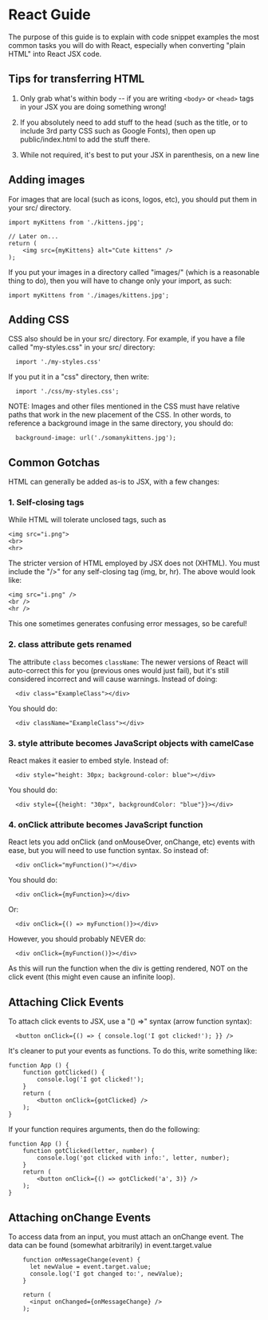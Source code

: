 React Guide
====================

The purpose of this guide is to explain with code snippet examples the most
common tasks you will do with React, especially when converting "plain HTML"
into React JSX code.


Tips for transferring HTML
-------------------------------

1. Only grab what's within body -- if you are writing `<body>` or `<head>` tags
in your JSX you are doing something wrong!

2. If you absolutely need to add stuff to the head (such as the title, or to
include 3rd party CSS such as Google Fonts), then open up public/index.html to
add the stuff there.

3. While not required, it's best to put your JSX in parenthesis, on a new line



Adding images
-------------------------------

For images that are local (such as icons, logos, etc), you should put
them in your src/ directory.

    import myKittens from './kittens.jpg';

    // Later on...
    return (
        <img src={myKittens} alt="Cute kittens" />
    );

If you put your images in a directory called "images/" (which is a
reasonable thing to do), then you will have to change only your import,
as such:

    import myKittens from './images/kittens.jpg';


Adding CSS
-------------------------------

CSS also should be in your src/ directory. For example, if you have a
file called "my-styles.css" in your src/ directory:

      import './my-styles.css'

If you put it in a "css" directory, then write:

      import './css/my-styles.css';


NOTE: Images and other files mentioned in the CSS must have relative paths that
work in the new placement of the CSS. In other words, to reference a background
image in the same directory, you should do:

      background-image: url('./somanykittens.jpg');


Common Gotchas
-------------------------------

HTML can generally be added as-is to JSX, with a few changes:

### 1. Self-closing tags

While HTML will tolerate unclosed tags, such as

    <img src="i.png">
    <br>
    <hr>

The stricter version of HTML employed by JSX does not (XHTML). You must include
the "/>" for any self-closing tag (img, br, hr). The above would look like:

    <img src="i.png" />
    <br />
    <hr />

This one sometimes generates confusing error messages, so be careful!


### 2. class attribute gets renamed

The attribute `class` becomes `className`: The newer versions of React will
auto-correct this for you (previous ones would just fail), but it's still
considered incorrect and will cause warnings. Instead of doing:

      <div class="ExampleClass"></div>

You should do:

      <div className="ExampleClass"></div>


### 3. style attribute becomes JavaScript objects with camelCase

React makes it easier to embed style. Instead of:

      <div style="height: 30px; background-color: blue"></div>

You should do:

      <div style={{height: "30px", backgroundColor: "blue"}}></div>


### 4. onClick attribute becomes JavaScript function

React lets you add onClick (and onMouseOver, onChange, etc) events with ease,
but you will need to use function syntax. So instead of:

      <div onClick="myFunction()"></div>

You should do:

      <div onClick={myFunction}></div>
Or:

      <div onClick={() => myFunction()}></div>

However, you should probably NEVER do:

      <div onClick={myFunction()}></div>

As this will run the function when the div is getting rendered, NOT on the
click event (this might even cause an infinite loop).





Attaching Click Events
-------------------------------

To attach click events to JSX, use a "() =>" syntax (arrow function syntax):

      <button onClick={() => { console.log('I got clicked!'); }} />

It's cleaner to put your events as functions. To do this, write something like:

    function App () {
        function gotClicked() {
            console.log('I got clicked!');
        }
        return (
            <button onClick={gotClicked} />
        );
    }


If your function requires arguments, then do the following:

    function App () {
        function gotClicked(letter, number) {
            console.log('got clicked with info:', letter, number);
        }
        return (
            <button onClick={() => gotClicked('a', 3)} />
        );
    }



Attaching onChange Events
-------------------------------

To access data from an input, you must attach an onChange event. The data can
be found (somewhat arbitrarily) in event.target.value

        function onMessageChange(event) {
          let newValue = event.target.value;
          console.log('I got changed to:', newValue);
        }

        return (
          <input onChanged={onMessageChange} />
        );


